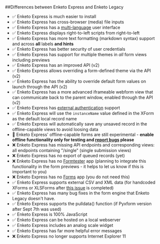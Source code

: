 ##Differences between Enketo Express and Enketo Legacy

* :white_check_mark: Enketo Express is much easier to install
* :white_check_mark: Enketo Express has cross-browser (media) file inputs
* :white_check_mark: Enketo Express has a [multi-language](../README.md#translation) user interface
* :white_check_mark: Enketo Express displays right-to-left scripts from right-to-left
* :white_check_mark: Enketo Express has more text formatting (markdown syntax) support and across **all** labels **and hints**
* :white_check_mark: Enketo Express has better security of user credentials
* :white_check_mark: Enketo Express has support for multiple themes in *all* form views including previews 
* :white_check_mark: Enketo Express has an improved API (v2)
* :white_check_mark: Enketo Express allows overriding a form-defined theme via the API (v2) 
* :white_check_mark: Enketo Express has the ability to override default form values on launch through the API (v2)
* :white_check_mark: Enketo Express has a more advanced iframeable webform view that can communicate back to the parent window, enabled through the API (v2)
* :white_check_mark: Enketo Express has [external authentication](../README.md#authentication) support 
* :white_check_mark: Enketo Express will use the `instanceName` value defined in the XForm as the default local record name
* :white_check_mark: Enketo Express will automatically save any unsaved record in the offline-capable views to avoid loosing data
* :large_orange_diamond: Enketo Express' offline-capable forms are still experimental - **enable offline functionality only for testing and [report bugs](https://github.com/kobotoolbox/enketo-express/issues) please**
* :x: Enketo Express has missing API endpoints and corresponding views: all endpoints containing "/single" (single submission views)
* :x: Enketo Express has no export of queued records (yet)
* :x: Enketo Express has no [Formtester](https://enketo.org/formtester) app (planning to integrate this functionality in the form previews - it helps to let us know if this is important to you)
* :x: Enketo Express has no [Forms](https://enketo.org/forms) app (you do not need this)
* :white_check_mark: Enketo Express supports external CSV and XML data (for handcoded XForms or XLSForms after [this issue](https://github.com/XLSForm/pyxform/issues/30) is completed)
* :white_check_mark: Enketo Express has many bug fixes in the form engine that Enketo Legacy doesn't have.
* :white_check_mark: Enketo Express supports the pulldata() function (if Pyxform version after Sept 7th was used)
* :white_check_mark: Enketo Express is 100% JavaScript
* :white_check_mark: Enketo Express can be hosted on a local webserver
* :white_check_mark: Enketo Express includes an analog scale widget
* :white_check_mark: Enketo Express has far more helpful error messages
* :x: Enketo Express no longer supports Internet Explorer 11
